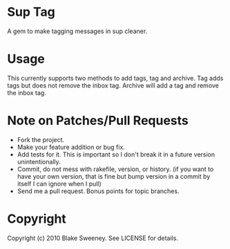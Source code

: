 Sup Tag
========

A gem to make tagging messages in sup cleaner.

Usage
=====

This currently supports two methods to add tags, tag and archive. Tag adds tags
but does not remove the inbox tag. Archive will add a tag and remove the inbox
tag.



Note on Patches/Pull Requests
=============================
 
* Fork the project.
* Make your feature addition or bug fix.
* Add tests for it. This is important so I don't break it in a
  future version unintentionally.
* Commit, do not mess with rakefile, version, or history.
  (if you want to have your own version, that is fine but bump version in a commit by itself I can ignore when I pull)
* Send me a pull request. Bonus points for topic branches.

Copyright
=========

Copyright (c) 2010 Blake Sweeney. See LICENSE for details.
